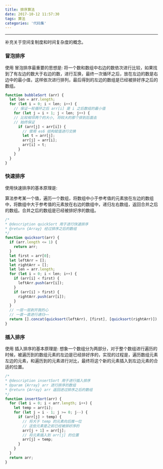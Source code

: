 ```yaml
---
title: 排序算法
date: 2017-10-12 11:57:30
tags: 算法
categories: '代码集'
---
```


***

补充关于空间复制度和时间复杂度的概念。

### 冒泡排序

使用 冒泡排序最重要的思想是: 将一个数和数组中右边的数依次进行比较，如果找到了有左边的数大于右边的数，进行互换，最终一次循环之后，放在左边的数是右边中的最小值，这样依次进行排列，最后得到的左边的数组是已经被排好序之后的数组。

```javascript
function bubbleSort (arr) {
  let len = arr.length;
  for (let i = 0; i < len; i++) {
    // 保证一轮循环之后 arr[i] 是 i 之后数组的最小值
    for (let j = i + 1; j < len; j++) {
    // 比较相邻两个的大小, 将较大的那个排到后面去
    // 始终保证
      if (arr[j] < arr[i]) {
        // 使用 es6 结构赋值进行交换
		let t = arr[j];
		arr[j] = arr[i];
		arr[i] = t;
      }
    }
  }
}
```

### 快速排序

使用快速排序的基本原理是:

算法参考某一个值，遍历一个数组，将数组中小于参考值的元素放在左边的数组中，将数组中大于参考值的元素放在右边的数组中，递归左右数组，返回合并之后的数组。合并之后的数组是已经被排好序的数组。

```javascript
/*
* @description quickSort 用于进行快速排序
* @return {Array} 经过排序之后的数组
*/
function quicksort(arr) {
  if (arr.length <= 1) {
    return arr;    
  }
  let first = arr[0];
  let leftArr = [];
  let rightArr = [];
  let len = arr.length;
  for (let i = 0; i < len; i++) {
    if (arr[i] < first) {
      leftArr.push(arr[i]);  
    }
    if (arr[i] > first) {
      rightArr.push(arr[i]);    
    }
  }
  // 一层一层剥开我的心
  // 一直一直进行递归~~
  return [].concat(quicksort(leftArr), [first], [quicksort(rightArr)]);
}
```

### 插入排序

使用 插入排序的基本原理是: 想象一个数组分为两部分，对于整个数组进行遍历的时候，被遍历到的数组元素的左边是已经排好序的，实现的过程是，遍历数组元素左边的元素，和遍历到的元素进行对比，最终将这个新的元素插入到左边元素的合适的位置。

```javascript
/*
* @description insertSort 用于进行插入排序
* @param {Array} arr 进行排序的数组
* @return {Array} arr 返回进过排序之后的数组
*/
function insertSort(arr) {
  for (let i = 0; i < arr.length; i++) {
    let temp = arr[i];
    for (let j = i - 1; j >= 0; j--) {
      if (arr[j] > temp) {
        // 将大于 temp 的元素向后推一位
        // 这些元素是之前已经被排好序的
        arr[j + 1] = arr[j];
        // 将元素插入到 arr[j] 的位置
        arr[j] = temp;
      }
    }
  }
  return arr;
}
```



